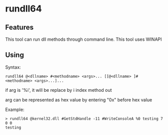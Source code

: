 # rundll64
## Features
This tool can run dll methods through command line. This tool uses WINAPI
## Using
Syntax:
```
rundll64 @<dllname> #<methodname> <args>... [[@<dllname> ]#<methodname> <args>...]... 
```
if arg is '%i', it will be replace by i index method out

arg can be represented as hex value by entering "0x" before hex value

Example:
```
> rundll64 @kernel32.dll #GetStdHandle -11 #WriteConsoleA %0 testing 7 0 0
testing
```